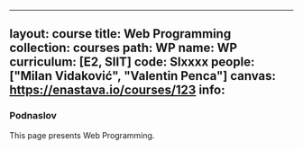 
---
layout: course
title: Web Programming
collection: courses
path: WP
name: WP
curriculum: [E2, SIIT]
code: SIxxxx
people: ["Milan Vidaković", "Valentin Penca"]
canvas: https://enastava.io/courses/123
info:
---


### Podnaslov

This page presents Web Programming.
